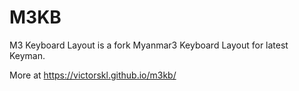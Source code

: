 # M3KB
M3 Keyboard Layout is a fork Myanmar3 Keyboard Layout for latest Keyman.

More at https://victorskl.github.io/m3kb/

